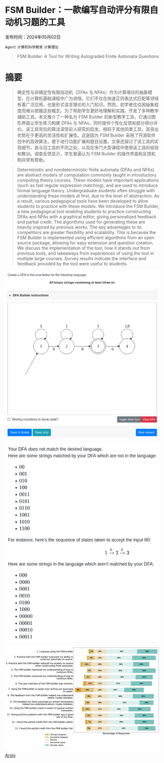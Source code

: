 # FSM Builder：一款编写自动评分有限自动机习题的工具

发布时间：2024年05月02日

`Agent` `计算机科学教育` `计算理论`

> FSM Builder: A Tool for Writing Autograded Finite Automata Questions

# 摘要

> 确定性与非确定性有限自动机（DFAs 与 NFAs）作为计算理论的抽象模型，在计算机基础课程中广为讲授。它们不仅在快速正则表达式匹配等领域有着广泛应用，也是形式语言理论的入门知识。然而，初学者往往因抽象程度而难以把握这些概念。为了帮助学生更好地理解和实践，开发了多种教学辅助工具。本文推介了一种名为 FSM Builder 的新型教学工具，它通过图形界面让学生练习构建 DFAs 与 NFAs，同时提供个性化反馈和部分得分评价。该工具背后的算法深受前人研究的启发，相较于其他同类工具，其突出优势在于更高的灵活性和扩展性。这是因为 FSM Builder 采用了开源软件包中的高效算法，便于进行功能扩展和题目设置。文章还探讨了该工具的实现细节，其与旧工具的不同之处，以及在多门大型课程中使用该工具的经验和教训。调查反馈显示，学生普遍认为 FSM Builder 的操作界面和反馈机制非常有帮助。

> Deterministic and nondeterministic finite automata (DFAs and NFAs) are abstract models of computation commonly taught in introductory computing theory courses. These models have important applications (such as fast regular expression matching), and are used to introduce formal language theory. Undergraduate students often struggle with understanding these models at first, due to the level of abstraction. As a result, various pedagogical tools have been developed to allow students to practice with these models. We introduce the FSM Builder, a new pedagogical tool enabling students to practice constructing DFAs and NFAs with a graphical editor, giving personalized feedback and partial credit. The algorithms used for generating these are heavily inspired by previous works. The key advantages to its competitors are greater flexibility and scalability. This is because the FSM Builder is implemented using efficient algorithms from an open source package, allowing for easy extension and question creation. We discuss the implementation of the tool, how it stands out from previous tools, and takeaways from experiences of using the tool in multiple large courses. Survey results indicate the interface and feedback provided by the tool were useful to students.

![FSM Builder：一款编写自动评分有限自动机习题的工具](../../../paper_images/2405.01717/canvas.png)

![FSM Builder：一款编写自动评分有限自动机习题的工具](../../../paper_images/2405.01717/feedback.png)

![FSM Builder：一款编写自动评分有限自动机习题的工具](../../../paper_images/2405.01717/x1.png)

[Arxiv](https://arxiv.org/abs/2405.01717)